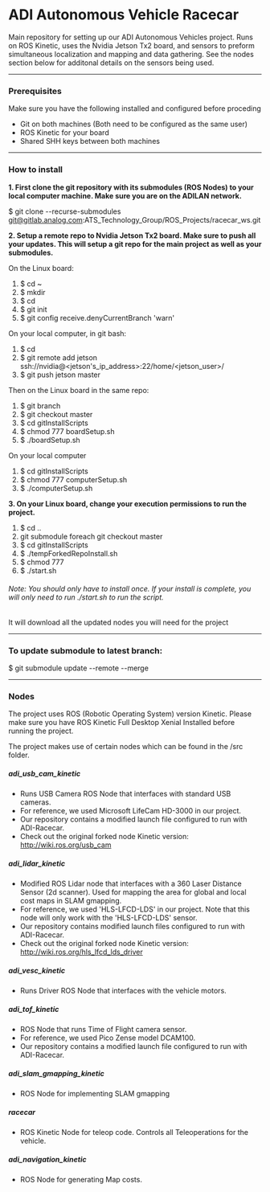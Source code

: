 # ADI Autonomous Vehicle Racecar

Main repository for setting up our ADI Autonomous Vehicles project. Runs on ROS Kinetic, uses the Nvidia Jetson Tx2 board, and sensors to preform simultaneous localization and mapping and data gathering. See the nodes section below for additonal details on the sensors being used.

- - -
### Prerequisites

Make sure you have the following installed and configured before proceding
- Git on both machines (Both need to be configured as the same user)
- ROS Kinetic for your board
- Shared SHH keys between both machines

- - -
### How to install

**1. First clone the git repository with its submodules (ROS Nodes) to your local computer machine. Make sure you are on the ADILAN network.**

$ git clone --recurse-submodules git@gitlab.analog.com:ATS_Technology_Group/ROS_Projects/racecar_ws.git

**2. Setup a remote repo to Nvidia Jetson Tx2 board. Make sure to push all your updates. This will setup a git repo for the main project as well as your submodules.**

On the Linux board:
1. $ cd ~
2. $ mkdir <repo can be any name>
3. $ cd <repo>
4. $ git init
5. $ git config receive.denyCurrentBranch 'warn'

On your local computer, in git bash:
1. $ cd <cloned repo>
2. $ git remote add jetson ssh://nvidia@<jetson's_ip_address>:22/home/<jetson_user>/<repo>
3. $ git push jetson master

Then on the Linux board in the same repo:
1. $ git branch
2. $ git checkout master
3. $ cd gitInstallScripts
4. $ chmod 777 boardSetup.sh
5. $ ./boardSetup.sh

On your local computer
1. $ cd gitInstallScripts
2. $ chmod 777 computerSetup.sh
3. $ ./computerSetup.sh

**3. On your Linux board, change your execution permissions to run the project.**

1. $ cd ..
2. git submodule foreach git checkout master
3. $ cd gitInstallScripts
4. $ ./tempForkedRepoInstall.sh
5. $ chmod 777
6. $ ./start.sh

###### Note: You should only have to install once. If your install is complete, you will only need to run ./start.sh to run the script.

It will download all the updated nodes you will need for the project

- - -
### To update submodule to latest branch:

$ git submodule update --remote --merge

- - -

### Nodes

The project uses ROS (Robotic Operating System) version Kinetic. Please make sure you have ROS Kinetic Full Desktop Xenial Installed before running the project.

The project makes use of certain nodes which can be found in the /src folder.

##### adi_usb_cam_kinetic

- Runs USB Camera ROS Node that interfaces with standard USB cameras.
- For reference, we used Microsoft LifeCam HD-3000 in our project.
- Our repository contains a modified launch file configured to run with ADI-Racecar.
- Check out the original forked node Kinetic version: http://wiki.ros.org/usb_cam

##### adi_lidar_kinetic

- Modified ROS Lidar node that interfaces with a 360 Laser Distance Sensor (2d scanner). Used for mapping the area for global and local cost maps in SLAM gmapping.
- For reference, we used 'HLS-LFCD-LDS' in our project. Note that this node will only work with the 'HLS-LFCD-LDS' sensor.
- Our repository contains modified launch files configured to run with ADI-Racecar.
- Check out the original forked node Kinetic version: http://wiki.ros.org/hls_lfcd_lds_driver

##### adi_vesc_kinetic

- Runs Driver ROS Node that interfaces with the vehicle motors.

##### adi_tof_kinetic

- ROS Node that runs Time of Flight camera sensor.
- For reference, we used Pico Zense model DCAM100.
- Our repository contains a modified launch file configured to run with ADI-Racecar.

##### adi_slam_gmapping_kinetic

- ROS Node for implementing SLAM gmapping

##### racecar

- ROS Kinetic Node for teleop code. Controls all Teleoperations for the vehicle.

##### adi_navigation_kinetic

- ROS Node for generating Map costs.
